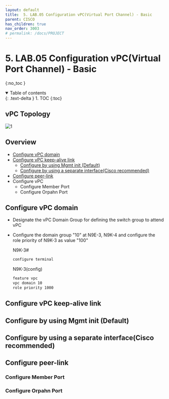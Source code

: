 ```yaml
---
layout: default
title:  5. LAB.05 Configuration vPC(Virtual Port Channel) - Basic
parent: CISCO
has_children: true
nav_order: 3003
# permalink: /docs/PROJECT
---
```

# 5. LAB.05 Configuration vPC(Virtual Port Channel) - Basic

{:no_toc }

<details open markdown="block">  
  <summary>
    Table of contents
  </summary>
  {: .text-delta }
1. TOC  
{:toc}
</details>

## vPC Topology

![1](/docs/NETWORK/CISCO/5.LAB-05-vPC/pics/1.png)

## Overview

* [Configure vPC domain](#configure-vpc-domain)
* [Configure vPC keep-alive link](#configure-vpc-keep-alive-link)
  * [Configure by using Mgmt init (Default)](#configure-by-using-mgmt-init-default)
  * [Configure by using a separate interface(Cisco recommended)](#configure-by-using-a-separate-interfacecisco-recommended)
* [Configure peer-link](#configure-peer-link)
* Configure vPC
  * Configure Member Port
  * Configure Orpahn Port

## Configure vPC domain  

* Designate the vPC Domain Group for defining the switch group to attend vPC

* Configure the domain group "10" at N9E-3, N9K-4 and configure the role priority of N9K-3 as value "100"

  N9K-3#

  ```sh
  configure terminal
  ```

  N9K-3(config)

  ```sh  
  feature vpc
  vpc domain 10
  role priority 1000
  ```
  
## Configure vPC keep-alive link

## Configure by using Mgmt init (Default)

## Configure by using a separate interface(Cisco recommended)

## Configure peer-link

### Configure Member Port

### Configure Orpahn Port
